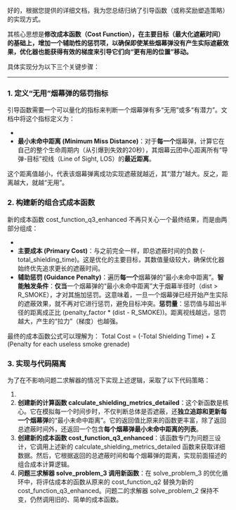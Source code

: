 好的，根据您提供的详细文档，我为您总结归纳了引导函数（或称奖励塑造策略）的实现方式。

其核心思想是**修改成本函数（Cost Function），在主要目标（最大化遮蔽时间）的基础上，增加一个辅助性的惩罚项，以确保即使某些烟幕弹没有产生实际遮蔽效果，优化器也能获得有效的梯度来引导它们向“更有用的位置”移动。**

具体实现分为以下三个关键步骤：

------



### 1. 定义“无用”烟幕弹的惩罚指标

引导函数需要一个可以量化的指标来判断一个烟幕弹有多“无用”或多“有潜力”。文档中将这个指标定义为：

-
- **最小未命中距离 (Minimum Miss Distance)**：对于**每一个**烟幕弹，计算它在自己的整个生命周期内（从引爆到失效的20秒），其烟幕云团中心距离所有“导弹-目标”视线（Line of Sight, LOS）的**最近距离**。

这个距离值越小，代表该烟幕弹离成功实现遮蔽就越近，其“潜力”越大。反之，距离越大，就越“无用”。

### 2. 构建新的组合式成本函数

新的成本函数 cost_function_q3_enhanced 不再只关心一个最终结果，而是由两部分组成：

-
- **主要成本 (Primary Cost)**：与之前完全一样，即总遮蔽时间的负数 (-total_shielding_time)。这是优化的主要目标，其数值量级较大，确保优化器始终优先追求更长的遮蔽时间。
- **辅助惩罚 (Guidance Penalty)**：遍历**每一个**烟幕弹的“最小未命中距离”。**智能触发条件**：**仅当**一个烟幕弹的“最小未命中距离”大于烟幕半径时（dist > R_SMOKE），才对其施加惩罚。这意味着，一旦一个烟幕弹已经开始产生实际的遮蔽效果，就不再对它进行惩罚，避免目标冲突。**惩罚量**：惩罚值与超出半径的距离成正比 (penalty_factor * (dist - R_SMOKE))。距离视线越远，惩罚越大，产生的“拉力”（梯度）也越强。

最终的成本函数公式可以理解为：
Total Cost = (-Total Shielding Time) + Σ (Penalty for each useless smoke grenade)

### 3. 实现与代码隔离

为了在不影响问题二求解器的情况下实现上述逻辑，采取了以下代码策略：

1.
2. **创建新的计算函数 calculate_shielding_metrics_detailed**：这个新函数是核心。它在模拟每一个时间步时，不仅判断总体是否遮蔽，还**独立追踪和更新每一个烟幕弹**的“最小未命中距离”。它的返回值比原来的函数更丰富，除了返回总遮蔽时间外，还返回一个包含**每个烟幕弹最小未命中距离的列表**。
3. **创建新的成本函数 cost_function_q3_enhanced**：该函数专门为问题三设计，它调用上述新的 calculate_shielding_metrics_detailed 函数来获取详细数据。然后，它根据返回的总遮蔽时间和每个烟幕弹的距离，实现前面描述的组合成本计算逻辑。
4. **问题三求解器 solve_problem_3 调用新函数**：在 solve_problem_3 的优化循环中，将评估成本的函数从原来的 cost_function_q2 替换为新的 cost_function_q3_enhanced。问题二的求解器 solve_problem_2 保持不变，仍然调用旧的、简单的成本函数。

